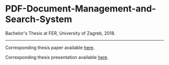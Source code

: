 # PDF-Document-Management-and-Search-System
Bachelor's Thesis at FER, University of Zagreb, 2018.

---

Corresponding thesis paper available [here](https://lukacupic.com/documents/Bachelor-Thesis.pdf).

Corresponding thesis presentation available [here](https://lukacupic.com/documents/Bachelor-Presentation.pdf).
